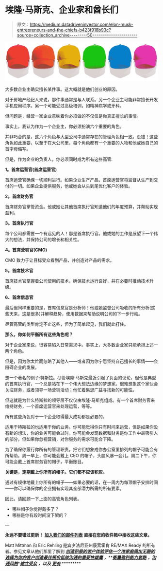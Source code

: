 # 埃隆·马斯克、企业家和酋长们

> 原文：<https://medium.datadriveninvestor.com/elon-musk-entrepreneurs-and-the-chiefs-b423f918b93c?source=collection_archive---------50----------------------->

![](img/16c424047d44902e03080d73e997aea4.png)

大多数企业主确实擅长某件事。这大概就是他们创业的原因。

对于房地产经纪人来说，那件事通常是与人联系。另一个企业主可能非常擅长开发手机应用程序。另一个可能受过高级培训，如精神病学或牙科。

但问题是，经营一家企业意味着你必须做的不仅仅是你真正擅长的事情。

事实上，我认为作为一个企业主，你必须扮演六个重要的角色。

并非巧合的是，这六个角色与大型公司中通常存在的管理角色相一致。没错！这些角色如此重要，以至于在大公司里，每个角色都有一个重要的人物和他或她自己的首字母缩写。

但是，作为企业的负责人，你必须同时成为所有这些高管:

**1。首席运营官(首席运营官)**

首席运营官确保一切顺利进行。如果企业生产产品，首席运营官将监督从生产到交付的一切。如果企业提供服务，他或她会从头到尾优化客户的体验。

**2。首席财务官**

首席财务官掌管资金。他或她让其他首席执行官知道他们的年度预算，并帮助实现盈利。

**3。首席执行官**

每个公司都需要一个有远见的人！那是首席执行官。他或她的工作是展望下一个伟大的想法，并保持公司的增长和相关性。

**4。首席营销官(CMO)**

CMO 致力于让目标受众看到产品，并创造对产品的需求。

**5。首席技术官**

首席技术官掌握着公司使用的技术，确保技术运行良好，并在必要时推动技术升级。

**6、首席信息官**

最后但同样重要的是，首席信息官是分析师！他或她监督公司吸收的所有分析(这些天来，这是很多)并解释趋势，使用数据来帮助说明公司的下一步行动。

尽管高管的类型肯定不止这些，但为了简单起见，我们就此打住。

**那么，你如何平衡所有这些角色呢？**

对于企业家来说，很容易陷入日常需求中。事实上，大多数企业家只能承担上述一两个角色。

但是，因为你太忙而忽略了其他人——或者因为你宁愿坚持自己擅长的事情——会阻碍企业的发展。

想一个著名的例子:特斯拉。尽管埃隆·马斯克最近引起了负面的议论，但他是典型的首席执行官，一个总是站在下一个伟大想法边缘的梦想家。很难想象这个家伙会关注财务，或者领导一场营销活动；他忙着集思广益寻找新的可能性。

但这就是为什么特斯拉的领导层不仅仅由埃隆·马斯克组成。有一个首席财务官来维持财务，一个首席运营官来处理运营，等等。

所有这些角色对于一个企业取得最大成功都是必要的。

适用于特斯拉的也适用于你的业务。你可能觉得你只有时间来运营，但是如果你没有新的想法，你的业务可能会过时。你可能会发现数据和财务是你工作中最吸引人的部分，但如果你忽视营销，对你服务的需求可能会下降。

为了确保你履行你所有的管理职责，把它们想象成你办公室里排列的帽子可能会有所帮助。周一早上，你可能会戴上 CEO 的帽子，头脑风暴一会儿。周二下午，你可能会戴上首席财务官的帽子，平衡账目。

**关键是，定期戴上你所有的帽子。它们都不应该积灰。**

通过有规律地戴上你所有的帽子——如果必要的话，在一周内为每顶帽子安排时间——你可以确保你的企业拥有实现其全部潜力所需的所有要素。

因此，请回顾一下上面的高管角色列表。

*   哪些帽子你觉得戴多了？
*   哪些是你有段时间没下架的？

—

**永远不要错过更新！** [**加入我们的邮件列表**](http://visitor.r20.constantcontact.com/manage/optin?v=001XWTM8Vlkw3YtZ3rF-cHET4FfPUYKqbh0fxIUlDN4rNrn0ZSmB7JFgdsrn_10QHM4Min70WgJcgxMrsQzoT_wCwisN81KZczTCSleyosHIwDRSakCOn_7Dr3ks-CwTfhfu-ddXc6Y5J3iuwajmI1mRmRCa8uQz3SC) **直接在您的收件箱中接收这些文章。**

Matt Mittman 和 Eric Rehling 是宾夕法尼亚州康索霍肯 RE/MAX Ready 的所有者。参见文章从他们那里了解到 [***创造积极的客户体验***](https://www.linkedin.com/pulse/your-clients-experience-starts-long-before-you-meet-them-matt-mittman/)*[***评估一个准家庭***](https://www.linkedin.com/pulse/dont-blinded-backsplash-heres-what-homebuyers-should-really-mittman/)*[***做出无聊的选择***](https://www.linkedin.com/pulse/chip-kelly-vs-doug-pederson-why-you-should-embrace-boring-mittman/)*[](https://www.linkedin.com/pulse/remember-small-business-owners-you-every-department-matt-mittman/)[***为你的客户创造最佳报价***](https://www.linkedin.com/pulse/think-highest-bid-always-gets-home-here-2-times-doesnt-matt-mittman/)*[***低效沟通的重要性***](https://www.linkedin.com/pulse/why-least-efficient-way-communicate-sometimes-best-matt-mittman/)*[***雄鹰***](https://www.linkedin.com/pulse/from-field-sale-what-real-estate-agents-can-take-away-matt-mittman/) ***，***[](https://www.linkedin.com/pulse/what-my-disastrous-college-business-taught-me-training-matt-mittman/)**[***衡量盈利能力***](https://www.linkedin.com/pulse/units-vs-profitability-which-should-you-use-measure-success-mittman/)*[***套路***](https://www.linkedin.com/pulse/michael-jordans-famous-shorts-power-routine-matt-mittman) ***，***[***沟通风格***](https://www.linkedin.com/pulse/your-communication-style-can-calm-panic-client-heres-how-matt-mittman)*[***建立受众***](https://www.linkedin.com/pulse/building-audience-starts-one-matt-mittman) ***，以及*** [***更有***](http://www.linkedin.com/today/author/0_11LDNJ_ylUJ1ohmzHK77Fb?trk=prof-sm) *********